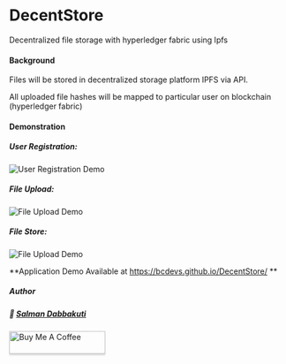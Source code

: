 # DecentStore
Decentralized file storage with hyperledger fabric using Ipfs

#### Background
Files will be stored in decentralized storage platform IPFS via API.

All uploaded file hashes will be mapped to particular user on blockchain (hyperledger fabric)
#### Demonstration

##### User Registration:
![User Registration Demo](https://j.gifs.com/jZMn3v.gif)

##### File Upload:
![File Upload Demo](https://j.gifs.com/yo5m3n.gif)

##### File Store:
![File Upload Demo](https://j.gifs.com/OMkZwr.gif)



**Application Demo Available at https://bcdevs.github.io/DecentStore/ **

##### Author   

##### :wave: [Salman Dabbakuti](https://salmandabbakuti.github.io)

<a href="https://www.buymeacoffee.com/Salmandabbakuti" target="_blank"><img src="https://www.buymeacoffee.com/assets/img/custom_images/orange_img.png" alt="Buy Me A Coffee" style="height: 41px !important;width: 174px !important;box-shadow: 0px 3px 2px 0px rgba(190, 190, 190, 0.5) !important;-webkit-box-shadow: 0px 3px 2px 0px rgba(190, 190, 190, 0.5) !important;" ></a>    
